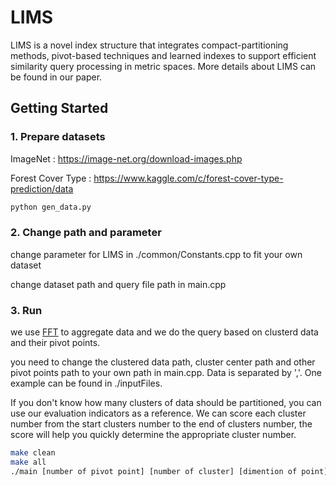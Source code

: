 # LIMS

LIMS is a novel index structure that integrates compact-partitioning methods, pivot-based techniques and learned indexes to support efficient similarity query processing in metric spaces. More details about LIMS can be found in our paper.

## Getting Started

### 1. Prepare datasets

ImageNet : https://image-net.org/download-images.php

Forest Cover Type : https://www.kaggle.com/c/forest-cover-type-prediction/data

```bash
python gen_data.py
```

### 2. Change path and parameter

change parameter for LIMS in ./common/Constants.cpp to fit your own dataset

change dataset path and query file path in main.cpp 

### 3. Run

we use [FFT](https://github.com/ZJU-DBL/PSAMS) to aggregate data and we do the query based on clusterd data and their pivot points.

you need to change the clustered data path, cluster center path and other pivot points path to your own path in main.cpp. Data is separated by ','. One example can be found in ./inputFiles.

If you don't know how many clusters of data should be partitioned, you can use our evaluation indicators as a reference. We can score each cluster number from the start clusters number to the end of clusters number, the score will help you quickly determine the appropriate cluster number.

```bash
make clean
make all
./main [number of pivot point] [number of cluster] [dimention of point] [evaluate the clustering or not(0 /1 : [min number of cluster] [max number of cluster] [step size])]
```